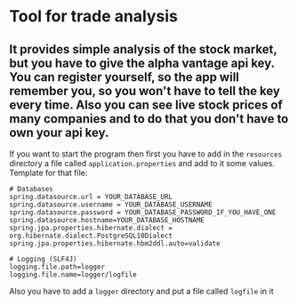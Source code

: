 Tool for trade analysis
============
It provides simple analysis of the stock market, but you have to give the alpha vantage api key.
You can register yourself, so the app will remember you, so you won't have to tell the key every time.
Also you can see live stock prices of many companies and to do that you don't have to own your api key.
------------
If you want to start the program then first you have to add in the `resources` directory a file called `application.properties` and add to it some values.
Template for that file:
```
# Databases
spring.datasource.url = YOUR_DATABASE_URL
spring.datasource.username = YOUR_DATABASE_USERNAME
spring.datasource.password = YOUR_DATABASE_PASSWORD_IF_YOU_HAVE_ONE
spring.datasource.hostname=YOUR_DATABASE_HOSTNAME
spring.jpa.properties.hibernate.dialect = org.hibernate.dialect.PostgreSQL10Dialect
spring.jpa.properties.hibernate.hbm2ddl.auto=validate

# Logging (SLF4J)
logging.file.path=logger
logging.file.name=logger/logfile
```
Also you have to add a `logger` directory and put a file called `logfile` in it
